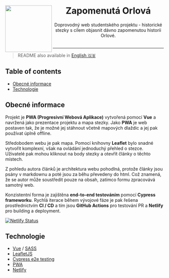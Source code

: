 <center>
<img align="left" width="148" src="https://i.imgur.com/TqcE2b6.png">
<h1>Zapomenutá Orlová</h1>
Doprovodný web studentského projektu - historické stezky s cílem objasnit dávno zapomenutou historii Orlové.
</center>
</br>

---

> README also available in [English 🇬🇧](https://github.com/Tarasa24/zapomenuta-orlova/blob/master/README.md)

## Table of contents

- [Obecné informace](#Obecné-informace)
- [Technologie](#technologie)

## Obecné informace

Projekt je **PWA (Progresivní Webová Aplikace)** vytvořená pomocí **Vue** a navržená jako prezentace projektu a mapa stezky. Jako **PWA** je web postaven tak, že je možné jej stáhnout včetně mapových dlaždic a jej pak používat úplně offline.

Středobodem webu je pak mapa. Pomocí knihovny **Leaflet** bylo snadné vytvořit komplexní, však na ovládání jednoduchý přehled o stezce. Uživatelé pak mohou kliknout na body stezky a otevřít články o těchto místech.

Z pohledu autora článků je architektura webu pohodlná, protože články jsou psány v markdownu a poté jsou za běhu převedeny do html. Což znamená, že se autor může soustředit pouze na obsah, zatímco formu zpracovává samotný web.

Konzistentní forma je zajištěna **end-to-end testováním** pomocí **Cypress frameworku**. Rychlá iterace během vývojové fáze je pak řešena prostřednictvím **CI / CD** a tím jsou **GitHub Actions** pro testování PR a **Netlify** pro building a deployment.

[![Netlify Status](https://api.netlify.com/api/v1/badges/f37e7027-a329-469a-87c2-ff4ff243c906/deploy-status)](https://app.netlify.com/sites/zapomenuta-orlova/deploys)

## Technologie

- [Vue](https://vuejs.org/) / [SASS](https://sass-lang.com/)
- [LeafletJS](https://leafletjs.com/)
- [Cypress e2e testing](https://www.cypress.io/)
- [PWA](https://cs.wikipedia.org/wiki/Progresivn%C3%AD_webov%C3%A9_aplikace)
- [Netlify](https://www.netlify.com/)

